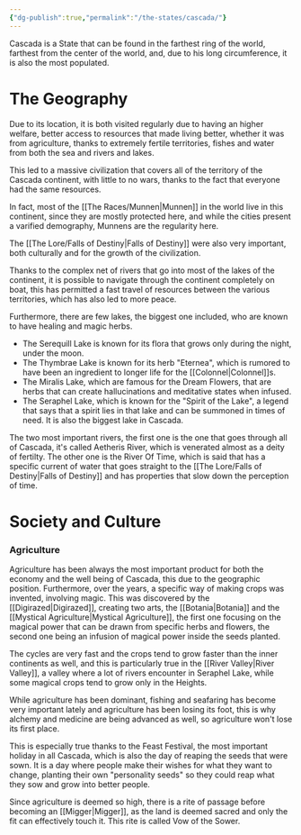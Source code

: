 ```yaml
---
{"dg-publish":true,"permalink":"/the-states/cascada/"}
---
```


Cascada is a State that can be found in the farthest ring of the world, farthest from the center of the world, and, due to his long circumference, it is also the most populated.

# The Geography

Due to its location, it is both visited regularly due to having an higher welfare, better access to resources that made living better, whether it was from agriculture, thanks to extremely fertile territories, fishes and water from both the sea and rivers and lakes.

This led to a massive civilization that covers all of the territory of the Cascada continent, with little to no wars, thanks to the fact that everyone had the same resources.

In fact, most of the [[The Races/Munnen\|Munnen]] in the world live in this continent, since they are mostly protected here, and while the cities present a varified demography, Munnens are the regularity here.

The [[The Lore/Falls of Destiny\|Falls of Destiny]] were also very important, both culturally and for the growth of the civilization.

Thanks to the complex net of rivers that go into most of the lakes of the continent, it is possible to navigate through the continent completely on boat, this has permitted a fast travel of resources between the various territories, which has also led to more peace.

Furthermore, there are few lakes, the biggest one included, who are known to have healing and magic herbs.

- The Serequill Lake is known for its flora that grows only during the night, under the moon.
- The Thymbrae Lake is known for its herb "Eternea", which is rumored to have been an ingredient to longer life for the [[Colonnel\|Colonnel]]s.
- The Miralis Lake, which are famous for the Dream Flowers, that are herbs that can create hallucinations and meditative states when infused.
- The Seraphel Lake, which is known for the "Spirit of the Lake", a legend that says that a spirit lies in that lake and can be summoned in times of need. It is also the biggest lake in Cascada.

The two most important rivers, the first one is the one that goes through all of Cascada, it's called Aetheris River, which is venerated almost as a deity of fertilty. The other one is the River Of Time, which is said that has a specific current of water that goes straight to the [[The Lore/Falls of Destiny\|Falls of Destiny]] and has properties that slow down the perception of time.



# Society and Culture

### Agriculture

Agriculture has been always the most important product for both the economy and the well being of Cascada, this due to the geographic position. Furthermore, over the years, a specific way of making crops was invented, involving magic. This was discovered by the [[Digirazed\|Digirazed]], creating two arts, the [[Botania\|Botania]] and the [[Mystical Agriculture\|Mystical Agriculture]], the first one focusing on the magical power that can be drawn from specific herbs and flowers, the second one being an infusion of magical power inside the seeds planted.

The cycles are very fast and the crops tend to grow faster than the inner continents as well, and this is particularly true in the [[River Valley\|River Valley]], a valley where a lot of rivers encounter in Seraphel Lake, while some magical crops tend to grow only in the Heights.

While agriculture has been dominant, fishing and seafaring has become very important lately and agriculture has been losing its foot, this is why alchemy and medicine are being advanced as well, so agriculture won't lose its first place.

This is especially true thanks to the Feast Festival, the most important holiday in all Cascada, which is also the day of reaping the seeds that were sown. It is a day where people make their wishes for what they want to change, planting their own "personality seeds" so they could reap what they sow and grow into better people.

Since agriculture is deemed so high, there is a rite of passage before becoming an [[Migger\|Migger]], as the land is deemed sacred and only the fit can effectively touch it. This rite is called Vow of the Sower.

